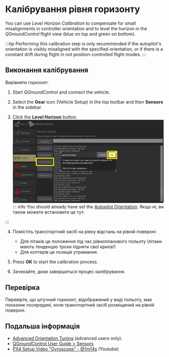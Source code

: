 # Калібрування рівня горизонту

You can use _Level Horizon Calibration_ to compensate for small misalignments in controller orientation and to level the horizon in the _QGroundControl_ flight view (blue on top and green on bottom).

:::tip
Performing this calibration step is only recommended if the autopilot's orientation is visibly misaligned with the specified orientation, or if there is a constant drift during flight in not position-controlled flight modes.
:::

## Виконання калібрування

Вирівняти горизонт:

1. Start _QGroundControl_ and connect the vehicle.

2. Select the **Gear** icon (Vehicle Setup) in the top toolbar and then **Sensors** in the sidebar.

3. Click the **Level Horizon** button.
   ![Level Horizon calibration](../../assets/qgc/setup/sensor/sensor_level_horizon.png)
   ::: info
   You should already have set the [Autopilot Orientation](../config/flight_controller_orientation.md). Якщо ні, ви також можете встановити це тут.

:::

4. Помістіть транспортний засіб на рівну відстань на рівній поверхні:

   - Для літаків це положення під час рівнопланового польоту (літаки мають тенденцію трохи підняти свої крила!)
   - Для коптерів це позиція утримання.

5. Press **OK** to start the calibration process.

6. Зачекайте, доки завершиться процес калібрування.

## Перевірка

Перевірте, що штучний горизонт, відображений у виді польоту, має показник посередині, коли транспортний засіб розміщений на рівній поверхні.

## Подальша інформація

- [Advanced Orientation Tuning](../advanced_config/advanced_flight_controller_orientation_leveling.md) (advanced users only).
- [QGroundControl User Guide > Sensors](https://docs.qgroundcontrol.com/master/en/qgc-user-guide/setup_view/sensors_px4.html#level-horizon)
- [PX4 Setup Video "Gyroscope" - @1m14s](https://youtu.be/91VGmdSlbo4?t=1m14s) (Youtube)
